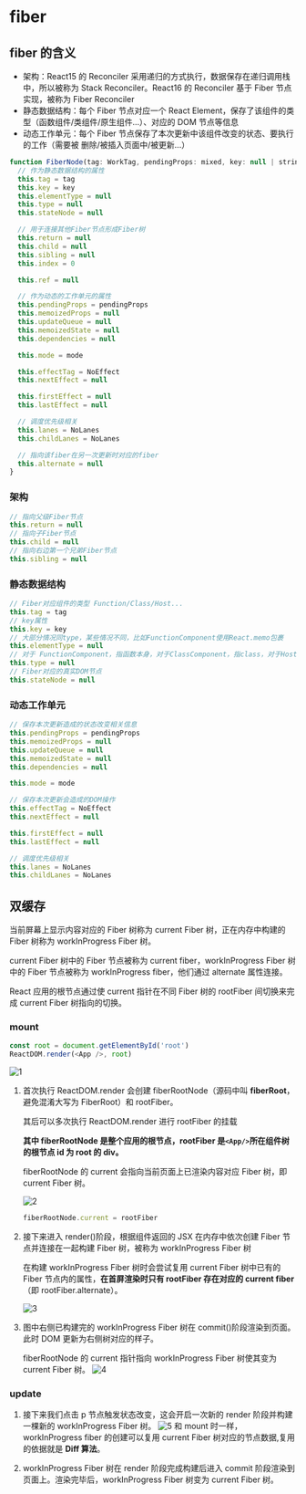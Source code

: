 # fiber

## fiber 的含义

- 架构：React15 的 Reconciler 采用递归的方式执行，数据保存在递归调用栈中，所以被称为 Stack Reconciler。React16 的 Reconciler 基于 Fiber 节点实现，被称为 Fiber Reconciler
- 静态数据结构：每个 Fiber 节点对应一个 React Element，保存了该组件的类型（函数组件/类组件/原生组件...）、对应的 DOM 节点等信息
- 动态工作单元：每个 Fiber 节点保存了本次更新中该组件改变的状态、要执行的工作（需要被
  删除/被插入页面中/被更新...）

```js
function FiberNode(tag: WorkTag, pendingProps: mixed, key: null | string, mode: TypeOfMode) {
  // 作为静态数据结构的属性
  this.tag = tag
  this.key = key
  this.elementType = null
  this.type = null
  this.stateNode = null

  // 用于连接其他Fiber节点形成Fiber树
  this.return = null
  this.child = null
  this.sibling = null
  this.index = 0

  this.ref = null

  // 作为动态的工作单元的属性
  this.pendingProps = pendingProps
  this.memoizedProps = null
  this.updateQueue = null
  this.memoizedState = null
  this.dependencies = null

  this.mode = mode

  this.effectTag = NoEffect
  this.nextEffect = null

  this.firstEffect = null
  this.lastEffect = null

  // 调度优先级相关
  this.lanes = NoLanes
  this.childLanes = NoLanes

  // 指向该fiber在另一次更新时对应的fiber
  this.alternate = null
}
```

### 架构

```js
// 指向父级Fiber节点
this.return = null
// 指向子Fiber节点
this.child = null
// 指向右边第一个兄弟Fiber节点
this.sibling = null
```

### 静态数据结构

```js
// Fiber对应组件的类型 Function/Class/Host...
this.tag = tag
// key属性
this.key = key
// 大部分情况同type，某些情况不同，比如FunctionComponent使用React.memo包裹
this.elementType = null
// 对于 FunctionComponent，指函数本身，对于ClassComponent，指class，对于HostComponent，指DOM节点tagName
this.type = null
// Fiber对应的真实DOM节点
this.stateNode = null
```

### 动态工作单元

```js
// 保存本次更新造成的状态改变相关信息
this.pendingProps = pendingProps
this.memoizedProps = null
this.updateQueue = null
this.memoizedState = null
this.dependencies = null

this.mode = mode

// 保存本次更新会造成的DOM操作
this.effectTag = NoEffect
this.nextEffect = null

this.firstEffect = null
this.lastEffect = null

// 调度优先级相关
this.lanes = NoLanes
this.childLanes = NoLanes
```

## 双缓存

当前屏幕上显示内容对应的 Fiber 树称为 current Fiber 树，正在内存中构建的 Fiber 树称为 workInProgress Fiber 树。

current Fiber 树中的 Fiber 节点被称为 current fiber，workInProgress Fiber 树中的 Fiber 节点被称为 workInProgress fiber，他们通过 alternate 属性连接。

React 应用的根节点通过使 current 指针在不同 Fiber 树的 rootFiber 间切换来完成 current Fiber 树指向的切换。

### mount

```js
const root = document.getElementById('root')
ReactDOM.render(<App />, root)
```

![1](../img/1.jpg)

1. 首次执行 ReactDOM.render 会创建 fiberRootNode（源码中叫 **fiberRoot**，避免混淆大写为 FiberRoot）和 rootFiber。

   其后可以多次执行 ReactDOM.render 进行 rootFiber 的挂载

   **其中 fiberRootNode 是整个应用的根节点，rootFiber 是`<App/>`所在组件树的根节点 id 为 root 的 div。**

   fiberRootNode 的 current 会指向当前页面上已渲染内容对应 Fiber 树，即 current Fiber 树。

   ![2](../img/2.jpg)

   ```js
   fiberRootNode.current = rootFiber
   ```

2. 接下来进入 render()阶段，根据组件返回的 JSX 在内存中依次创建 Fiber 节点并连接在一起构建 Fiber 树，被称为 workInProgress Fiber 树

   在构建 workInProgress Fiber 树时会尝试复用 current Fiber 树中已有的 Fiber 节点内的属性，**在首屏渲染时只有 rootFiber 存在对应的 current fiber**（即 rootFiber.alternate）。

   ![3](../img/3.jpg)

3. 图中右侧已构建完的 workInProgress Fiber 树在 commit()阶段渲染到页面。
   此时 DOM 更新为右侧树对应的样子。

   fiberRootNode 的 current 指针指向 workInProgress Fiber 树使其变为 current Fiber 树。
   ![4](../img/4.jpg)

### update

1. 接下来我们点击 p 节点触发状态改变，这会开启一次新的 render 阶段并构建一棵新的 workInProgress Fiber 树。
   ![5](../img/5.jpg)
   和 mount 时一样，workInProgress fiber 的创建可以复用 current Fiber 树对应的节点数据,复用的依据就是 **Diff 算法**。

2. workInProgress Fiber 树在 render 阶段完成构建后进入 commit 阶段渲染到页面上。渲染完毕后，workInProgress Fiber 树变为 current Fiber 树。
